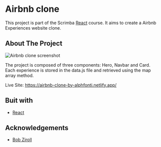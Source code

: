 # Airbnb clone

This project is part of the Scrimba [React](https://scrimba.com/playlist/pqQgrcN) course. It aims to create a Airbnb Experiences website clone. 

## About The Project

![Airbnb clone screenshot]()

The project is composed of three components: Hero, Navbar and Card. Each experience is stored in the data.js file and retrieved using the map array method.

Live Site: https://airbnb-clone-by-alphfonti.netlify.app/

## Buit with 

- [React](https://reactjs.org/)

## Acknowledgements

- [Bob Ziroll](https://github.com/bobziroll)
